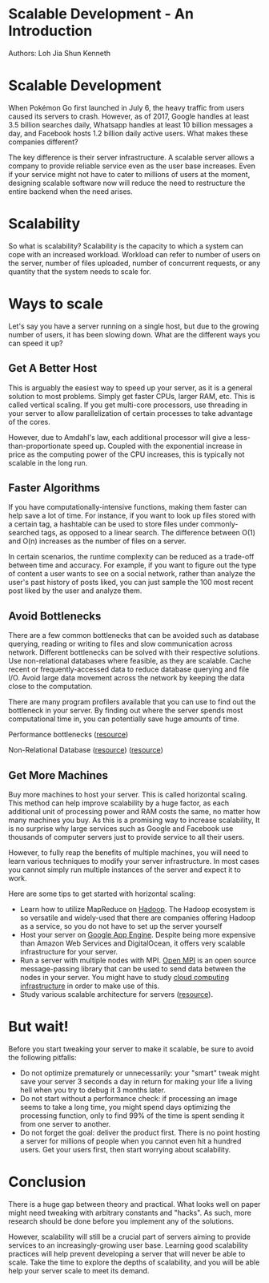 # Scalable Development - An Introduction

Authors: Loh Jia Shun Kenneth

# Scalable Development
When Pokémon Go first launched in July 6, the heavy traffic from users caused its servers to crash. However, as of 2017, Google handles at least 3.5 billion searches daily, Whatsapp handles at least 10 billion messages a day, and Facebook hosts 1.2 billion daily active users. What makes these companies different?

The key difference is their server infrastructure. A scalable server allows a company to provide reliable service even as the user base increases. Even if your service might not have to cater to millions of users at the moment, designing scalable software now will reduce the need to restructure the entire backend when the need arises.

# Scalability

So what is scalability? Scalability is the capacity to which a system can cope with an increased workload. Workload can refer to number of users on the server, number of files uploaded, number of concurrent requests, or any quantity that the system needs to scale for.

# Ways to scale

Let's say you have a server running on a single host, but due to the growing number of users, it has been slowing down. What are the different ways you can speed it up?

## Get A Better Host

This is arguably the easiest way to speed up your server, as it is a general solution to most problems. Simply get faster CPUs, larger RAM, etc. This is called vertical scaling. If you get multi-core processors, use threading in your server to allow parallelization of certain processes to take advantage of the cores.

However, due to Amdahl's law, each additional processor will give a less-than-proportionate speed up. Coupled with the exponential increase in price as the computing power of the CPU increases, this is typically not scalable in the long run.

## Faster Algorithms

If you have computationally-intensive functions, making them faster can help save a lot of time. For instance, if you want to look up files stored with a certain tag, a hashtable can be used to store files under commonly-searched tags, as opposed to a linear search. The difference between O(1) and O(n) increases as the number of files on a server.

In certain scenarios, the runtime complexity can be reduced as a trade-off between time and accuracy. For example, if you want to figure out the type of content a user wants to see on a social network, rather than analyze the user's past history of posts liked, you can just sample the 100 most recent post liked by the user and analyze them.

## Avoid Bottlenecks

There are a few common bottlenecks that can be avoided such as database querying, reading or writing to files and slow communication across network. Different bottlenecks can be solved with their respective solutions. Use non-relational databases where feasible, as they are scalable. Cache recent or frequently-accessed data to reduce database querying and file I/O. Avoid large data movement across the network by keeping the data close to the computation.

There are many program profilers available that you can use to find out the bottleneck in your server. By finding out where the server spends most computational time in, you can potentially save huge amounts of time.

Performance bottlenecks ([resource](https://www.apicasystem.com/blog/5-common-performance-bottlenecks/))

Non-Relational Database ([resource](http://www.jamesserra.com/archive/2015/08/relational-databases-vs-non-relational-databases/)) ([resource](https://www.pluralsight.com/blog/software-development/relational-non-relational-databases))

## Get More Machines

Buy more machines to host your server. This is called horizontal scaling. This method can help improve scalability by a huge factor, as each additional unit of processing power and RAM costs the same, no matter how many machines you buy. As this is a promising way to increase scalability, It is no surprise why large services such as Google and Facebook use thousands of computer servers just to provide service to all their users.

However, to fully reap the benefits of multiple machines, you will need to learn various techniques to modify your server infrastructure. In most cases you cannot simply run multiple instances of the server and expect it to work.

Here are some tips to get started with horizontal scaling:
- Learn how to utilize MapReduce on [Hadoop](https://www.tutorialspoint.com/hadoop/index.htm). The Hadoop ecosystem is so versatile and widely-used that there are companies offering Hadoop as a service, so you do not have to set up the server yourself
- Host your server on [Google App Engine](https://cloud.google.com/appengine/docs). Despite being more expensive than Amazon Web Services and DigitalOcean, it offers very scalable infrastructure for your server.
- Run a server with multiple nodes with MPI. [Open MPI](https://www.open-mpi.org/) is an open source message-passing library that can be used to send data between the nodes in your server. You might have to study [cloud computing infrastructure](http://whatiscloud.com/basic_concepts_and_terminology/it_resource) in order to make use of this.
- Study various scalable architecture for servers ([resource](http://srinathsview.blogspot.sg/2011/10/list-of-known-scalable-architecture.html)).

# But wait!

Before you start tweaking your server to make it scalable, be sure to avoid the following pitfalls:
- Do not optimize prematurely or unnecessarily: your "smart" tweak might save your server 3 seconds a day in return for making your life a living hell when you try to debug it 3 months later.
- Do not start without a performance check: if processing an image seems to take a long time, you might spend days optimizing the processing function, only to find 99% of the time is spent sending it from one server to another.
- Do not forget the goal: deliver the product first. There is no point hosting a server for millions of people when you cannot even hit a hundred users. Get your users first, then start worrying about scalability.

# Conclusion

There is a huge gap between theory and practical. What looks well on paper might need tweaking with arbitrary constants and "hacks". As such, more research should be done before you implement any of the solutions.

However, scalability will still be a crucial part of servers aiming to provide services to an increasingly-growing user base. Learning good scalability practices will help prevent developing a server that will never be able to scale. Take the time to explore the depths of scalability, and you will be able help your server scale to meet its demand.